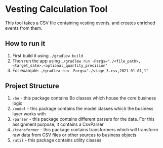 # Vesting Calculation Tool
This tool takes a CSV file containing vesting events, and creates enriched events from them. 

## How to run it
1. First build it using `./gradlew build`
2. Then run the app using `./gradlew run -Pargs="./<file_path>,<target_date>,<optional_quantity_precision"`
3. For example: `./gradlew run -Pargs="./stage_3.csv,2021-01-01,1"`

## Project Structure
1. `/bo` - this package contains Bo classes which house the core business logic 
2. `/model` - this package contains the model classes which the business layer works with
3. `/parser` - this package contains different parsers for the data. For this assignment purpose, it contains a CsvParser
4. `/transformer` - this package contains transformers which will transform raw data from CSV files or other sources to business objects
5. `/util` - this package contains utility classes
